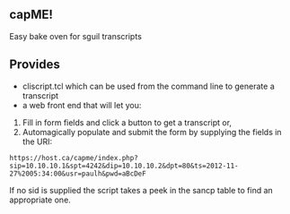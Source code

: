 ## capME!

Easy bake oven for sguil transcripts

## Provides

* cliscript.tcl which can be used from the command line to generate a transcript
* a web front end that will let you:
       
1) Fill in form fields and click a button to get a transcript or,
2) Automagically populate and submit the form by supplying the fields in the URI:
      
`https://host.ca/capme/index.php?sip=10.10.10.1&spt=4242&dip=10.10.10.2&dpt=80&ts=2012-11-27%2005:34:00&usr=paulh&pwd=aBcDeF`
 
If no sid is supplied the script takes a peek in the sancp table to find an appropriate one.  
